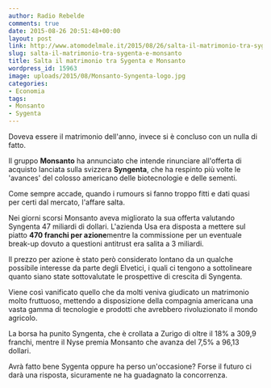 ```yaml
---
author: Radio Rebelde
comments: true
date: 2015-08-26 20:51:48+00:00
layout: post
link: http://www.atomodelmale.it/2015/08/26/salta-il-matrimonio-tra-sygenta-e-monsanto/
slug: salta-il-matrimonio-tra-sygenta-e-monsanto
title: Salta il matrimonio tra Sygenta e Monsanto
wordpress_id: 15963
image: uploads/2015/08/Monsanto-Syngenta-logo.jpg
categories:
- Economia
tags:
- Monsanto
- Sygenta
---
```


Doveva essere il matrimonio dell'anno, invece si è concluso con un nulla di fatto.

Il gruppo **Monsanto** ha annunciato che intende rinunciare all'offerta di acquisto lanciata sulla svizzera **Syngenta**, che ha respinto più volte le 'avances' del colosso americano delle biotecnologie e delle sementi.

Come sempre accade, quando i rumours si fanno troppo fitti e dati quasi per certi dal mercato, l'affare salta.

Nei giorni scorsi Monsanto aveva migliorato la sua offerta valutando Syngenta 47 miliardi di dollari. L'azienda Usa era disposta a mettere sul piatto **470 franchi per azione**mentre la commissione per un eventuale break-up dovuto a questioni antitrust era salita a 3 miliardi.

Il prezzo per azione è stato però considerato lontano da un qualche possibile interesse da parte degli Elvetici, i quali ci tengono a sottolineare quanto siano state sottovalutate le prospettive di crescita di Syngenta.

Viene così vanificato quello che da molti veniva giudicato un matrimonio molto fruttuoso, mettendo a disposizione della compagnia americana una vasta gamma di tecnologie e prodotti che avrebbero rivoluzionato il mondo agricolo.

La borsa ha punito Syngenta, che è crollata a Zurigo di oltre il 18% a 309,9 franchi, mentre il Nyse premia Monsanto che avanza del 7,5% a 96,13 dollari.

Avrà fatto bene Sygenta oppure ha perso un'occasione? Forse il futuro ci darà una risposta, sicuramente ne ha guadagnato la concorrenza.
